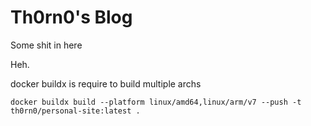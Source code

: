 # Th0rn0's Blog

Some shit in here

Heh.

docker buildx is require to build multiple archs

```docker buildx build --platform linux/amd64,linux/arm/v7 --push -t th0rn0/personal-site:latest .```